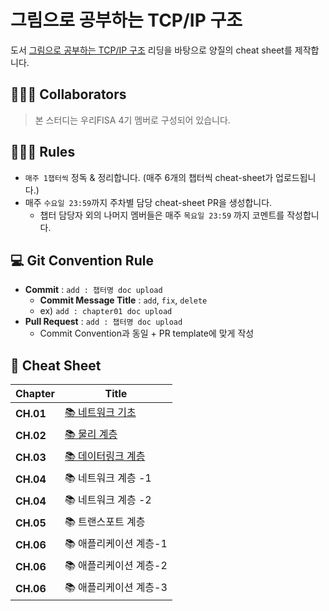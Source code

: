 # 그림으로 공부하는 TCP/IP 구조

도서 [그림으로 공부하는 TCP/IP 구조](https://m.yes24.com/Goods/Detail/78660184) 리딩을 바탕으로 양질의 cheat sheet를 제작합니다.

## 🏄🏻‍♂️ Collaborators

> 본 스터디는 우리FISA 4기 멤버로 구성되어 있습니다.
> 

## 🏊🏻‍♀️ Rules

- `매주 1챕터씩` 정독 & 정리합니다. (매주 6개의 챕터씩 cheat-sheet가 업로드됩니다.)
- 매주 `수요일 23:59`까지 주차별 담당 cheat-sheet PR을 생성합니다.
    - 챕터 담당자 외의 나머지 멤버들은 매주 `목요일 23:59` 까지 코멘트를 작성합니다.

## 💻 Git Convention Rule

- **Commit** : `add : 챕터명 doc upload`
    - **Commit Message Title** : `add`, `fix`, `delete`
    - ex) `add : chapter01 doc upload`
- **Pull Request** : `add : 챕터명 doc upload`
    - Commit Convention과 동일 + PR template에 맞게 작성

## 📎 Cheat Sheet

| **Chapter** | **Title** |
| --- | --- |
| **CH.01** | [📚 네트워크 기초](https://github.com/ryuseunghan/network-study/blob/main/1%EC%9E%A5_%EB%84%A4%ED%8A%B8%EC%9B%8C%ED%81%AC_%EA%B8%B0%EC%B4%88/1%EC%9E%A5_%EB%84%A4%ED%8A%B8%EC%9B%8C%ED%81%AC_%EA%B8%B0%EC%B4%88.md) |
| **CH.02** | [📚 물리 계층](https://github.com/ryuseunghan/network-study/blob/main/2%EC%9E%A5_%EB%AC%BC%EB%A6%AC%EA%B3%84%EC%B8%B5/2%EC%9E%A5_%EB%AC%BC%EB%A6%AC%EA%B3%84%EC%B8%B5.md) |
| **CH.03** | [📚 데이터링크 계층](https://github.com/ryuseunghan/network-study/blob/main/3%EC%9E%A5_%EB%8D%B0%EC%9D%B4%ED%84%B0%EB%A7%81%ED%81%AC%EA%B3%84%EC%B8%B5/3%EC%9E%A5_%EB%8D%B0%EC%9D%B4%ED%84%B0%EB%A7%81%ED%81%AC%EA%B3%84%EC%B8%B5.md) |
| **CH.04** | 📚 네트워크 계층 -1 |
| **CH.04** | 📚 네트워크 계층 -2 |
| **CH.05** | 📚 트랜스포트 계층 |
| **CH.06** | 📚 애플리케이션 계층-1 |
| **CH.06** | 📚 애플리케이션 계층-2 |
| **CH.06** | 📚 애플리케이션 계층-3 |
